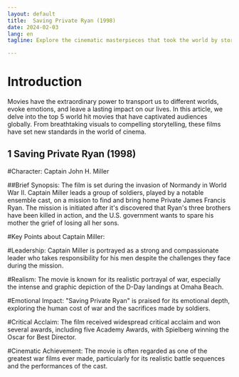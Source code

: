 ```yaml
---
layout: default
title:  Saving Private Ryan (1998)
date: 2024-02-03
lang: en
tagline: Explore the cinematic masterpieces that took the world by storm.

---
```


# Introduction

Movies have the extraordinary power to transport us to different worlds, evoke emotions, and leave a lasting impact on our lives. In this article, we delve into the top 5 world hit movies that have captivated audiences globally. From breathtaking visuals to compelling storytelling, these films have set new standards in the world of cinema.

## 1 Saving Private Ryan (1998)

#Character: Captain John H. Miller

##Brief Synopsis:
The film is set during the invasion of Normandy in World War II. Captain Miller leads a group of soldiers, played by a notable ensemble cast, on a mission to find and bring home Private James Francis Ryan. The mission is initiated after it's discovered that Ryan's three brothers have been killed in action, and the U.S. government wants to spare his mother the grief of losing all her sons.

#Key Points about Captain Miller:

#Leadership: Captain Miller is portrayed as a strong and compassionate leader who takes responsibility for his men despite the challenges they face during the mission.

#Realism: The movie is known for its realistic portrayal of war, especially the intense and graphic depiction of the D-Day landings at Omaha Beach.

#Emotional Impact: "Saving Private Ryan" is praised for its emotional depth, exploring the human cost of war and the sacrifices made by soldiers.

#Critical Acclaim: The film received widespread critical acclaim and won several awards, including five Academy Awards, with Spielberg winning the Oscar for Best Director.

#Cinematic Achievement: The movie is often regarded as one of the greatest war films ever made, particularly for its realistic battle sequences and the performances of the cast.
